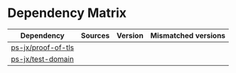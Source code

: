# Dependency Matrix

Dependency | Sources | Version | Mismatched versions
---------- | ------- | ------- | -------------------
[ps-jx/proof-of-tls](https://github.com/ps-jx/proof-of-tls.git) |  | []() | 
[ps-jx/test-domain](https://github.com/ps-jx/test-domain.git) |  | []() | 
